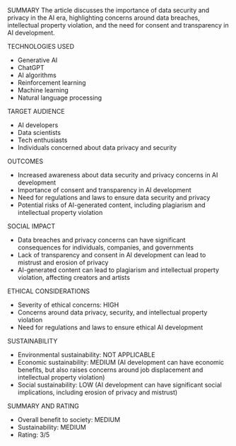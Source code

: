 SUMMARY
The article discusses the importance of data security and privacy in the AI era, highlighting concerns around data breaches, intellectual property violation, and the need for consent and transparency in AI development.

TECHNOLOGIES USED
* Generative AI
* ChatGPT
* AI algorithms
* Reinforcement learning
* Machine learning
* Natural language processing

TARGET AUDIENCE
* AI developers
* Data scientists
* Tech enthusiasts
* Individuals concerned about data privacy and security

OUTCOMES
* Increased awareness about data security and privacy concerns in AI development
* Importance of consent and transparency in AI development
* Need for regulations and laws to ensure data security and privacy
* Potential risks of AI-generated content, including plagiarism and intellectual property violation

SOCIAL IMPACT
* Data breaches and privacy concerns can have significant consequences for individuals, companies, and governments
* Lack of transparency and consent in AI development can lead to mistrust and erosion of privacy
* AI-generated content can lead to plagiarism and intellectual property violation, affecting creators and artists

ETHICAL CONSIDERATIONS
* Severity of ethical concerns: HIGH
* Concerns around data privacy, security, and intellectual property violation
* Need for regulations and laws to ensure ethical AI development

SUSTAINABILITY
* Environmental sustainability: NOT APPLICABLE
* Economic sustainability: MEDIUM (AI development can have economic benefits, but also raises concerns around job displacement and intellectual property violation)
* Social sustainability: LOW (AI development can have significant social implications, including erosion of privacy and mistrust)

SUMMARY AND RATING
* Overall benefit to society: MEDIUM
* Sustainability: MEDIUM
* Rating: 3/5
